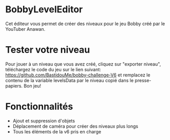 # BobbyLevelEditor
Cet éditeur vous permet de créer des niveaux pour le jeu Bobby créé par le YouTuber Anawan.

# Tester votre niveau
Pour jouer à un niveau que vous avez créé, cliquez sur "exporter niveau", téléchargez le code du jeu sur le lien suivant: https://github.com/BastidouMe/bobby-challenge-V6 et remplacez le contenu de la variable levelsData par le niveau copié dans le presse-papiers. Bon jeu!

# Fonctionnalités
- Ajout et suppression d'objets
- Déplacement de caméra pour créer des niveaux plus longs
- Tous les éléments de la v6 pris en charge
